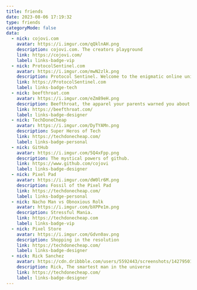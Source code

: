 ```yaml
---
title: friends
date: 2023-08-06 17:19:32
type: friends
categoryMode: false
data:
  - nick: cojovi.com
    avatar: https://i.imgur.com/qQklnAH.png
    description: cojovi.com. The creators playground
    link: https://cojovi.com/
    label: links-badge-vip
  - nick: ProtocolSentinel.com
    avatar: https://i.imgur.com/mwN2zlk.png
    description: Protocol Sentinel. Welcome to the enigmatic online universe
    link: https://ProtocolSentinel.com
    label: links-badge-tech	
  - nick: beefthroat.com
    avatar: https://i.imgur.com/eZm89eH.png
    description: Beefthroat, the apparel your parents warned you about.
    link: https://beefthroat.com/
    label: links-badge-designer	
  - nick: TechDoneCheap
    avatar: https://i.imgur.com/DyTYAMn.png
    description: Super Heros of Tech
    link: https://techdonecheap.com/
    label: links-badge-personal	
  - nick: GitHub
    avatar: https://i.imgur.com/5Q4xFpp.png
    description: The mystical powers of github.
    link: https://www.github.com/cojovi
    label: links-badge-designer	
  - nick: Pixel Pad
    avatar: https://i.imgur.com/dW0lr6M.png
    description: Fossil of the Pixel Pad
    link: https://techdonecheap.com/
    label: links-badge-personal	
  - nick: Nacho Man vs Obnoxious Rolk
    avatar: https://i.imgur.com/bXPPe1m.png
    description: Stressful Mania.
    link: https://techdonecheap.com
    label: links-badge-vip		
  - nick: Pixel Store
    avatar: https://i.imgur.com/Gdvn0av.png
    description: Shopping in the resolution
    link: https://techdonecheap.com/
    label: links-badge-designer	
  - nick: Rick Sanchez
    avatar: https://cdn.dribbble.com/users/5592443/screenshots/14279501/drbl_pop_r_m_rick_4x.png
    description: Rick, The smartest man in the universe
    link: https://techdonecheap.com/
    label: links-badge-designer	
---
```


	